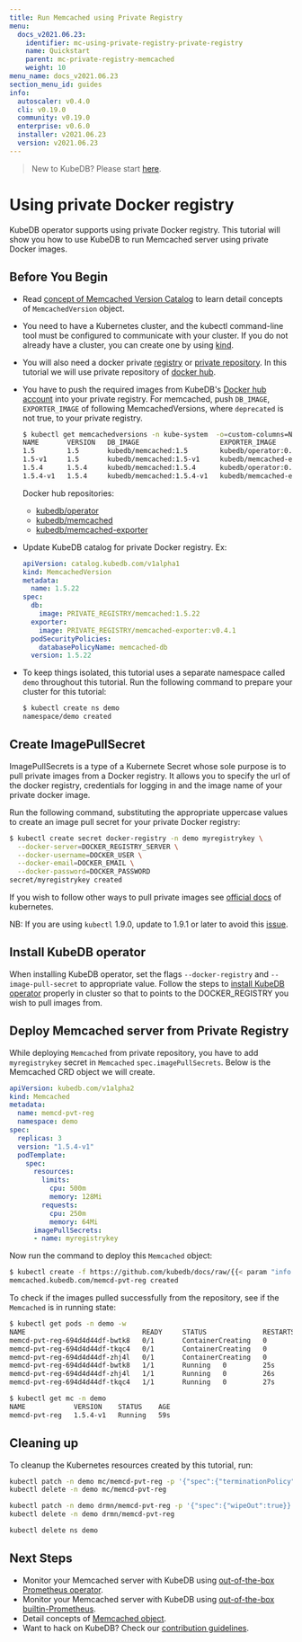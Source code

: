 ```yaml
---
title: Run Memcached using Private Registry
menu:
  docs_v2021.06.23:
    identifier: mc-using-private-registry-private-registry
    name: Quickstart
    parent: mc-private-registry-memcached
    weight: 10
menu_name: docs_v2021.06.23
section_menu_id: guides
info:
  autoscaler: v0.4.0
  cli: v0.19.0
  community: v0.19.0
  enterprise: v0.6.0
  installer: v2021.06.23
  version: v2021.06.23
---
```


> New to KubeDB? Please start [here](/docs/v2021.06.23/README).

# Using private Docker registry

KubeDB operator supports using private Docker registry. This tutorial will show you how to use KubeDB to run Memcached server using private Docker images.

## Before You Begin

- Read [concept of Memcached Version Catalog](/docs/v2021.06.23/guides/memcached/concepts/catalog) to learn detail concepts of `MemcachedVersion` object.

- You need to have a Kubernetes cluster, and the kubectl command-line tool must be configured to communicate with your cluster. If you do not already have a cluster, you can create one by using [kind](https://kind.sigs.k8s.io/docs/user/quick-start/).

- You will also need a docker private [registry](https://docs.docker.com/registry/) or [private repository](https://docs.docker.com/docker-hub/repos/#private-repositories).  In this tutorial we will use private repository of [docker hub](https://hub.docker.com/).

- You have to push the required images from KubeDB's [Docker hub account](https://hub.docker.com/r/kubedb/) into your private registry. For memcached, push `DB_IMAGE`, `EXPORTER_IMAGE` of following MemcachedVersions, where `deprecated` is not true, to your private registry.

  ```bash
  $ kubectl get memcachedversions -n kube-system  -o=custom-columns=NAME:.metadata.name,VERSION:.spec.version,DB_IMAGE:.spec.db.image,EXPORTER_IMAGE:.spec.exporter.image,DEPRECATED:.spec.deprecated
  NAME       VERSION   DB_IMAGE                    EXPORTER_IMAGE                     DEPRECATED
  1.5        1.5       kubedb/memcached:1.5        kubedb/operator:0.8.0              true
  1.5-v1     1.5       kubedb/memcached:1.5-v1     kubedb/memcached-exporter:v0.4.1   <none>
  1.5.4      1.5.4     kubedb/memcached:1.5.4      kubedb/operator:0.8.0              true
  1.5.4-v1   1.5.4     kubedb/memcached:1.5.4-v1   kubedb/memcached-exporter:v0.4.1   <none>
  ```

  Docker hub repositories:

  - [kubedb/operator](https://hub.docker.com/r/kubedb/operator)
  - [kubedb/memcached](https://hub.docker.com/r/kubedb/memcached)
  - [kubedb/memcached-exporter](https://hub.docker.com/r/kubedb/memcached-exporter)

- Update KubeDB catalog for private Docker registry. Ex:

  ```yaml
  apiVersion: catalog.kubedb.com/v1alpha1
  kind: MemcachedVersion
  metadata:
    name: 1.5.22
  spec:
    db:
      image: PRIVATE_REGISTRY/memcached:1.5.22
    exporter:
      image: PRIVATE_REGISTRY/memcached-exporter:v0.4.1
    podSecurityPolicies:
      databasePolicyName: memcached-db
    version: 1.5.22
  ```

- To keep things isolated, this tutorial uses a separate namespace called `demo` throughout this tutorial. Run the following command to prepare your cluster for this tutorial:

  ```bash
  $ kubectl create ns demo
  namespace/demo created
   ```

## Create ImagePullSecret

ImagePullSecrets is a type of a Kubernete Secret whose sole purpose is to pull private images from a Docker registry. It allows you to specify the url of the docker registry, credentials for logging in and the image name of your private docker image.

Run the following command, substituting the appropriate uppercase values to create an image pull secret for your private Docker registry:

```bash
$ kubectl create secret docker-registry -n demo myregistrykey \
  --docker-server=DOCKER_REGISTRY_SERVER \
  --docker-username=DOCKER_USER \
  --docker-email=DOCKER_EMAIL \
  --docker-password=DOCKER_PASSWORD
secret/myregistrykey created
```

If you wish to follow other ways to pull private images see [official docs](https://kubernetes.io/docs/concepts/containers/images/) of kubernetes.

NB: If you are using `kubectl` 1.9.0, update to 1.9.1 or later to avoid this [issue](https://github.com/kubernetes/kubernetes/issues/57427).

## Install KubeDB operator

When installing KubeDB operator, set the flags `--docker-registry` and `--image-pull-secret` to appropriate value. Follow the steps to [install KubeDB operator](/docs/v2021.06.23/setup/README) properly in cluster so that to points to the DOCKER_REGISTRY you wish to pull images from.

## Deploy Memcached server from Private Registry

While deploying `Memcached` from private repository, you have to add `myregistrykey` secret in `Memcached` `spec.imagePullSecrets`.
Below is the Memcached CRD object we will create.

```yaml
apiVersion: kubedb.com/v1alpha2
kind: Memcached
metadata:
  name: memcd-pvt-reg
  namespace: demo
spec:
  replicas: 3
  version: "1.5.4-v1"
  podTemplate:
    spec:
      resources:
        limits:
          cpu: 500m
          memory: 128Mi
        requests:
          cpu: 250m
          memory: 64Mi
      imagePullSecrets:
      - name: myregistrykey
```

Now run the command to deploy this `Memcached` object:

```bash
$ kubectl create -f https://github.com/kubedb/docs/raw/{{< param "info.version" >}}/docs/examples/memcached/private-registry/demo-2.yaml
memcached.kubedb.com/memcd-pvt-reg created
```

To check if the images pulled successfully from the repository, see if the `Memcached` is in running state:

```bash
$ kubectl get pods -n demo -w
NAME                             READY     STATUS              RESTARTS   AGE
memcd-pvt-reg-694d4d44df-bwtk8   0/1       ContainerCreating   0          18s
memcd-pvt-reg-694d4d44df-tkqc4   0/1       ContainerCreating   0          17s
memcd-pvt-reg-694d4d44df-zhj4l   0/1       ContainerCreating   0          17s
memcd-pvt-reg-694d4d44df-bwtk8   1/1       Running   0         25s
memcd-pvt-reg-694d4d44df-zhj4l   1/1       Running   0         26s
memcd-pvt-reg-694d4d44df-tkqc4   1/1       Running   0         27s

$ kubectl get mc -n demo
NAME            VERSION    STATUS    AGE
memcd-pvt-reg   1.5.4-v1   Running   59s
```

## Cleaning up

To cleanup the Kubernetes resources created by this tutorial, run:

```bash
kubectl patch -n demo mc/memcd-pvt-reg -p '{"spec":{"terminationPolicy":"WipeOut"}}' --type="merge"
kubectl delete -n demo mc/memcd-pvt-reg

kubectl patch -n demo drmn/memcd-pvt-reg -p '{"spec":{"wipeOut":true}}' --type="merge"
kubectl delete -n demo drmn/memcd-pvt-reg

kubectl delete ns demo
```

## Next Steps

- Monitor your Memcached server with KubeDB using [out-of-the-box Prometheus operator](/docs/v2021.06.23/guides/memcached/monitoring/using-prometheus-operator).
- Monitor your Memcached server with KubeDB using [out-of-the-box builtin-Prometheus](/docs/v2021.06.23/guides/memcached/monitoring/using-builtin-prometheus).
- Detail concepts of [Memcached object](/docs/v2021.06.23/guides/memcached/concepts/memcached).
- Want to hack on KubeDB? Check our [contribution guidelines](/docs/v2021.06.23/CONTRIBUTING).
